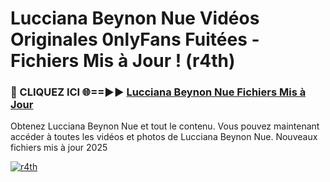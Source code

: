 # Lucciana Beynon Nue Vidéos Originales 0nlyFans Fuitées - Fichiers Mis à Jour ! (r4th)

<h3>🔴 CLIQUEZ ICI 🌐==►► <a href="https://tinyurl.com/2pmr4ezf" rel="nofollow">Lucciana Beynon Nue Fichiers Mis à Jour</a></h3>

Obtenez Lucciana Beynon Nue et tout le contenu. Vous pouvez maintenant accéder à toutes les vidéos et photos de Lucciana Beynon Nue. Nouveaux fichiers mis à jour 2025

[![r4th](https://i.imgur.com/6SNvagu.gif)](https://tinyurl.com/2pmr4ezf)
